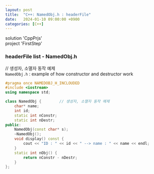 ```yaml
---
layout: post
title:  "C++: NamedObj.h : headerFile"
date:   2024-01-10 09:00:00 +0900
categories: [C++]
---
```


solution 'CppPrjs'   
project 'FirstStep'   
   
### headerFile list - NamedObj.h   
// 생성자, 소멸자 동작 예제   
`NamedObj.h` : example of how constructor and destructor work   
   
```cpp
#pragma once NAMEDOBJ_H_INCLOUDED
#include <iostream>
using namespace std;

class NamedObj {		// 생성자, 소멸자 동작 예제
	char* name;
	int id;
	static int nConstr;
	static int nDestr;
public:
	NamedObj(const char* s);
	~NamedObj();
	void display() const {
		cout << "ID : " << id << " --> name : " << name << endl;
	}
	static int nObj() {
		return nConstr - nDestr;
	}
};
```
